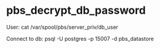 # pbs_decrypt_db_password

User:
cat /var/spool/pbs/server_priv/db_user

Connect to db:
psql -U postgres -p 15007 -d pbs_datastore
